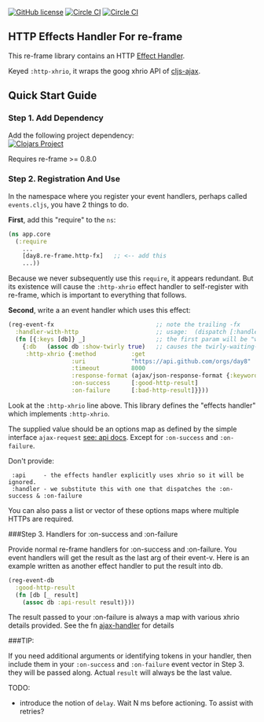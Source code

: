 
[![GitHub license](https://img.shields.io/github/license/Day8/re-frame-http-fx.svg)](license.txt)
[![Circle CI](https://circleci.com/gh/Day8/re-frame-http-fx/tree/master.svg?style=shield&circle-token=:circle-ci-badge-token)](https://circleci.com/gh/Day8/re-frame-http-fx/tree/master)
[![Circle CI](https://circleci.com/gh/Day8/re-frame-http-fx/tree/develop.svg?style=shield&circle-token=:circle-ci-badge-token)](https://circleci.com/gh/Day8/re-frame-http-fx/tree/develop)

## HTTP Effects Handler For re-frame

This re-frame library contains an HTTP [Effect Handler](https://github.com/Day8/re-frame/tree/develop/docs).

Keyed `:http-xhrio`, it wraps the goog xhrio API of [cljs-ajax](https://github.com/JulianBirch/cljs-ajax).

## Quick Start Guide

### Step 1. Add Dependency

Add the following project dependency: <br>
[![Clojars Project](https://img.shields.io/clojars/v/day8.re-frame/http-fx.svg)](https://clojars.org/day8.re-frame/http-fx)

Requires re-frame >= 0.8.0

### Step 2. Registration And Use

In the namespace where you register your event handlers, perhaps called `events.cljs`, you have 2 things to do.

**First**, add this "require" to the `ns`:
```clj
(ns app.core
  (:require
    ...
    [day8.re-frame.http-fx]   ;; <-- add this
    ...))
```

Because we never subsequently use this `require`, it
appears redundant.  But its existence will cause the `:http-xhrio` effect
handler to self-register with re-frame, which is important
to everything that follows.

**Second**, write a an event handler which uses this effect:
```clj
(reg-event-fx                             ;; note the trailing -fx
  :handler-with-http                      ;; usage:  (dispatch [:handler-with-http])
  (fn [{:keys [db]} _]                    ;; the first param will be "world"
    {:db   (assoc db :show-twirly true)   ;; causes the twirly-waiting-dialog to show??
     :http-xhrio {:method          :get
                  :uri             "https://api.github.com/orgs/day8"
                  :timeout         8000                                           ;; optional see API docs
                  :response-format (ajax/json-response-format {:keywords? true})  ;; optional see API docs
                  :on-success      [:good-http-result]
                  :on-failure      [:bad-http-result]}}))
```

Look at the `:http-xhrio` line above. This library defines the "effects handler"
which implements `:http-xhrio`.

The supplied value should be an options map as defined by the simple interface `ajax-request` [see: api docs](https://github.com/JulianBirch/cljs-ajax#ajax-request).
Except for `:on-success` and `:on-failure`.

Don't provide:

     :api     - the effects handler explicitly uses xhrio so it will be ignored.
     :handler - we substitute this with one that dispatches the :on-success & :on-failure

You can also pass a list or vector of these options maps where multiple HTTPs are required.

###Step 3. Handlers for :on-success and :on-failure

Provide normal re-frame handlers for :on-success and :on-failure. You event
handlers will get the result as the last arg of their event-v. Here is an
example written as another effect handler to put the result into db.

```clj
(reg-event-db
  :good-http-result
  (fn [db [_ result]
    (assoc db :api-result result)}))
```

The result passed to your :on-failure is always a map with various xhrio details provided.
See the fn [ajax-handler](/src/day8.re-frame.http-fx.cljs) for details

###TIP:

If you need additional arguments or identifying tokens in your handler, then
include them in your `:on-success` and `:on-failure` event vector in Step 3. they
will be passed along. Actual `result` will always be the last value.

TODO:
- introduce the notion of `delay`.  Wait N ms before actioning. To assist with retries?
